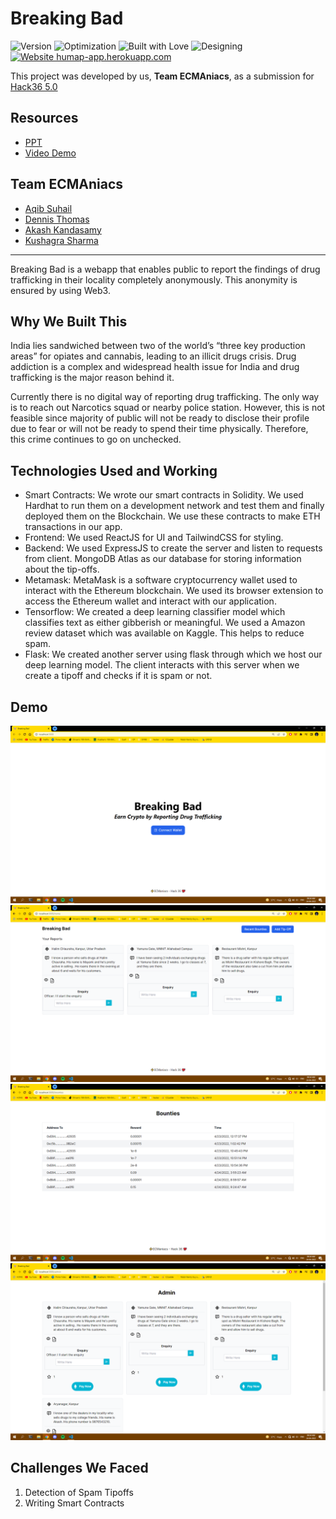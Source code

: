 # Breaking Bad
![Version](https://img.shields.io/badge/version-1.69-brightgreen.svg)
![Optimization](https://img.shields.io/badge/optimised-0%25-critical.svg)
![Built with Love](https://img.shields.io/badge/built%20with-love-important.svg)
![Designing](https://img.shields.io/badge/designed%20in-ms%20paint-blueviolet.svg)
[![Website humap-app.herokuapp.com](https://img.shields.io/website-up-down-green-red/https/humap-app.herokuapp.com.svg)](https://humap-app.herokuapp.com/)

This project was developed by us, **Team ECMAniacs**, as a submission for [Hack36 5.0](https://www.hack36.com/)

## Resources
- [PPT](https://docs.google.com/presentation/d/1fYIHUMnGWKTnOIMAlDmV1EFZmSDFJ2t9/edit?usp=sharing&ouid=106037366898639542846&rtpof=true&sd=true)
- [Video Demo](https://youtu.be/5V1p-XePHN4)

## Team ECMAniacs
- [Aqib Suhail](https://github.com/geeqib23)
- [Dennis Thomas](https://github.com/DNA5769)
- [Akash Kandasamy](https://github.com/akash-kd)
- [Kushagra Sharma](https://github.com/randomkush)

---

Breaking Bad is a webapp that enables public to report the findings of drug trafficking in their locality completely anonymously. This anonymity is ensured by using Web3.

## Why We Built This
India lies sandwiched between two of the world’s “three key production areas” for opiates and cannabis, leading to an illicit drugs crisis. Drug addiction is a complex and widespread health issue for India and drug trafficking is the major reason behind it.

Currently there is no digital way of reporting drug trafficking. The only way is to reach out Narcotics squad or nearby police station. However, this is not feasible since majority of public will not be ready to disclose their profile due to fear or will not be ready to spend their time physically. Therefore, this crime continues to go on unchecked.

## Technologies Used and Working

- Smart Contracts: We wrote our smart contracts in Solidity. We used Hardhat to run them on a development network and test them and finally deployed them on the Blockchain. We use these contracts to make ETH transactions in our app.
- Frontend: We used ReactJS for UI and TailwindCSS for styling.
- Backend: We used ExpressJS to create the server and listen to requests from client. MongoDB Atlas as our database for storing information about the tip-offs.
- Metamask: MetaMask is a software cryptocurrency wallet used to interact with the Ethereum blockchain. We used its browser extension to access the Ethereum wallet and interact with our application.
- Tensorflow: We created a deep learning classifier model which classifies text as either gibberish or meaningful. We used a Amazon review dataset which was available on Kaggle. This helps to reduce spam.
- Flask: We created another server using flask through which we host our deep learning model. The client interacts with this server when we create a tipoff and checks if it is spam or not.

## Demo
![Welcome](./demo/welcome.png)
![Home](./demo/home.png)
![Bounty](./demo/bounty.png)
![Admin](./demo/admin.png)

## Challenges We Faced
1. Detection of Spam Tipoffs
2. Writing Smart Contracts
